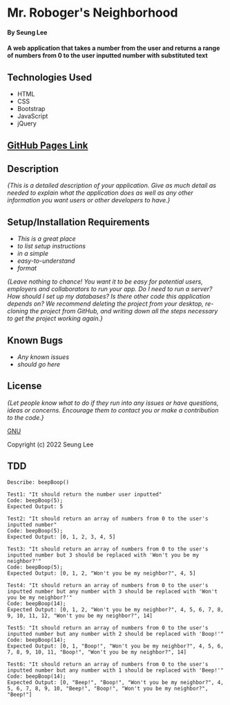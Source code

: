 # Mr. Roboger's Neighborhood

#### By Seung Lee

#### A web application that takes a number from the user and returns a range of numbers from 0 to the user inputted number with substituted text

## Technologies Used

* HTML
* CSS
* Bootstrap
* JavaScript
* jQuery

## [GitHub Pages Link](https://leark.github.io/mr-robogers-neighborhood)

## Description

_{This is a detailed description of your application. Give as much detail as needed to explain what the application does as well as any other information you want users or other developers to have.}_

## Setup/Installation Requirements

* _This is a great place_
* _to list setup instructions_
* _in a simple_
* _easy-to-understand_
* _format_

_{Leave nothing to chance! You want it to be easy for potential users, employers and collaborators to run your app. Do I need to run a server? How should I set up my databases? Is there other code this application depends on? We recommend deleting the project from your desktop, re-cloning the project from GitHub, and writing down all the steps necessary to get the project working again.}_

## Known Bugs

* _Any known issues_
* _should go here_

## License

_{Let people know what to do if they run into any issues or have questions, ideas or concerns.  Encourage them to contact you or make a contribution to the code.}_

[GNU](/LICENSE-GNU)

Copyright (c) 2022 Seung Lee

## TDD

```
Describe: beepBoop()

Test1: "It should return the number user inputted"
Code: beepBoop(5);
Expected Output: 5

Test2: "It should return an array of numbers from 0 to the user's inputted number"
Code: beepBoop(5);
Expected Output: [0, 1, 2, 3, 4, 5]

Test3: "It should return an array of numbers from 0 to the user's inputted number but 3 should be replaced with 'Won't you be my neighbor?'"
Code: beepBoop(5);
Expected Output: [0, 1, 2, "Won't you be my neighbor?", 4, 5]

Test4: "It should return an array of numbers from 0 to the user's inputted number but any number with 3 should be replaced with 'Won't you be my neighbor?'"
Code: beepBoop(14);
Expected Output: [0, 1, 2, "Won't you be my neighbor?", 4, 5, 6, 7, 8, 9, 10, 11, 12, "Won't you be my neighbor?", 14]

Test5: "It should return an array of numbers from 0 to the user's inputted number but any number with 2 should be replaced with 'Boop!'"
Code: beepBoop(14);
Expected Output: [0, 1, "Boop!", "Won't you be my neighbor?", 4, 5, 6, 7, 8, 9, 10, 11, "Boop!", "Won't you be my neighbor?", 14]

Test6: "It should return an array of numbers from 0 to the user's inputted number but any number with 1 should be replaced with 'Beep!'"
Code: beepBoop(14);
Expected Output: [0, "Beep!", "Boop!", "Won't you be my neighbor?", 4, 5, 6, 7, 8, 9, 10, "Beep!", "Boop!", "Won't you be my neighbor?", "Beep!"]

```

